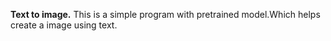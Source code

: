 **Text to image.**
This is a simple program with pretrained model.Which helps create a image using text.
